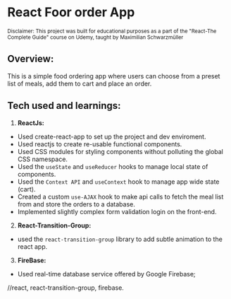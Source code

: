 # React Foor order App

<sub>Disclaimer: This project was built for educational purposes as a part of the "React-The Complete Guide" course on Udemy, taught by Maximilian Schwarzmüller</sub>

## Overview:

This is a simple food ordering app where users can choose from a preset list of meals, add them to cart and place an order.

## Tech used and learnings:

1. **ReactJs:**

- Used create-react-app to set up the project and dev enviroment.
- Used reactjs to create re-usable functional components.
- Used CSS modules for styling components without polluting the global CSS namespace.
- Used the `useState` and `useReducer` hooks to manage local state of components.
- Used the `Context API` and `useContext` hook to manage app wide state (cart).
- Created a custom `use-AJAX` hook to make api calls to fetch the meal list from and store the orders to a database.
- Implemented slightly complex form validation login on the front-end.

2. **React-Transition-Group:**

- used the `react-transition-group` library to add subtle animation to the react app.

3. **FireBase:**

- Used real-time database service offered by Google Firebase;

//react, react-transition-group, firebase.
